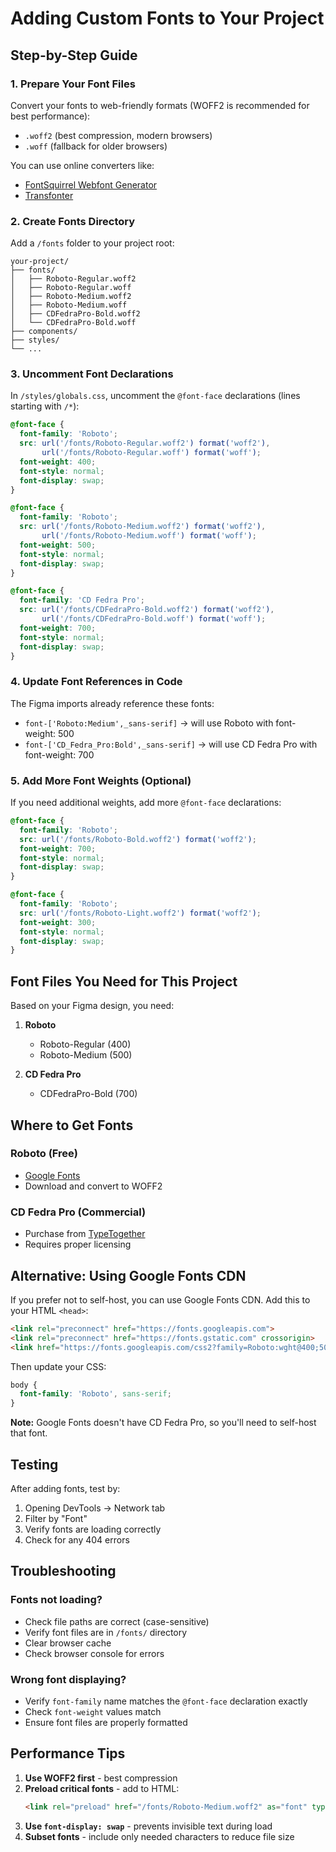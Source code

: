 # Adding Custom Fonts to Your Project

## Step-by-Step Guide

### 1. **Prepare Your Font Files**

Convert your fonts to web-friendly formats (WOFF2 is recommended for best performance):
- `.woff2` (best compression, modern browsers)
- `.woff` (fallback for older browsers)

You can use online converters like:
- [FontSquirrel Webfont Generator](https://www.fontsquirrel.com/tools/webfont-generator)
- [Transfonter](https://transfonter.org/)

### 2. **Create Fonts Directory**

Add a `/fonts` folder to your project root:

```
your-project/
├── fonts/
│   ├── Roboto-Regular.woff2
│   ├── Roboto-Regular.woff
│   ├── Roboto-Medium.woff2
│   ├── Roboto-Medium.woff
│   ├── CDFedraPro-Bold.woff2
│   └── CDFedraPro-Bold.woff
├── components/
├── styles/
└── ...
```

### 3. **Uncomment Font Declarations**

In `/styles/globals.css`, uncomment the `@font-face` declarations (lines starting with `/*`):

```css
@font-face {
  font-family: 'Roboto';
  src: url('/fonts/Roboto-Regular.woff2') format('woff2'),
       url('/fonts/Roboto-Regular.woff') format('woff');
  font-weight: 400;
  font-style: normal;
  font-display: swap;
}

@font-face {
  font-family: 'Roboto';
  src: url('/fonts/Roboto-Medium.woff2') format('woff2'),
       url('/fonts/Roboto-Medium.woff') format('woff');
  font-weight: 500;
  font-style: normal;
  font-display: swap;
}

@font-face {
  font-family: 'CD Fedra Pro';
  src: url('/fonts/CDFedraPro-Bold.woff2') format('woff2'),
       url('/fonts/CDFedraPro-Bold.woff') format('woff');
  font-weight: 700;
  font-style: normal;
  font-display: swap;
}
```

### 4. **Update Font References in Code**

The Figma imports already reference these fonts:
- `font-['Roboto:Medium',_sans-serif]` → will use Roboto with font-weight: 500
- `font-['CD_Fedra_Pro:Bold',_sans-serif]` → will use CD Fedra Pro with font-weight: 700

### 5. **Add More Font Weights (Optional)**

If you need additional weights, add more `@font-face` declarations:

```css
@font-face {
  font-family: 'Roboto';
  src: url('/fonts/Roboto-Bold.woff2') format('woff2');
  font-weight: 700;
  font-style: normal;
  font-display: swap;
}

@font-face {
  font-family: 'Roboto';
  src: url('/fonts/Roboto-Light.woff2') format('woff2');
  font-weight: 300;
  font-style: normal;
  font-display: swap;
}
```

## Font Files You Need for This Project

Based on your Figma design, you need:

1. **Roboto**
   - Roboto-Regular (400)
   - Roboto-Medium (500)
   
2. **CD Fedra Pro**
   - CDFedraPro-Bold (700)

## Where to Get Fonts

### Roboto (Free)
- [Google Fonts](https://fonts.google.com/specimen/Roboto)
- Download and convert to WOFF2

### CD Fedra Pro (Commercial)
- Purchase from [TypeTogether](https://www.type-together.com/)
- Requires proper licensing

## Alternative: Using Google Fonts CDN

If you prefer not to self-host, you can use Google Fonts CDN. Add this to your HTML `<head>`:

```html
<link rel="preconnect" href="https://fonts.googleapis.com">
<link rel="preconnect" href="https://fonts.gstatic.com" crossorigin>
<link href="https://fonts.googleapis.com/css2?family=Roboto:wght@400;500;700&display=swap" rel="stylesheet">
```

Then update your CSS:

```css
body {
  font-family: 'Roboto', sans-serif;
}
```

**Note:** Google Fonts doesn't have CD Fedra Pro, so you'll need to self-host that font.

## Testing

After adding fonts, test by:
1. Opening DevTools → Network tab
2. Filter by "Font"
3. Verify fonts are loading correctly
4. Check for any 404 errors

## Troubleshooting

### Fonts not loading?
- Check file paths are correct (case-sensitive)
- Verify font files are in `/fonts/` directory
- Clear browser cache
- Check browser console for errors

### Wrong font displaying?
- Verify `font-family` name matches the `@font-face` declaration exactly
- Check `font-weight` values match
- Ensure font files are properly formatted

## Performance Tips

1. **Use WOFF2 first** - best compression
2. **Preload critical fonts** - add to HTML:
   ```html
   <link rel="preload" href="/fonts/Roboto-Medium.woff2" as="font" type="font/woff2" crossorigin>
   ```
3. **Use `font-display: swap`** - prevents invisible text during load
4. **Subset fonts** - include only needed characters to reduce file size
